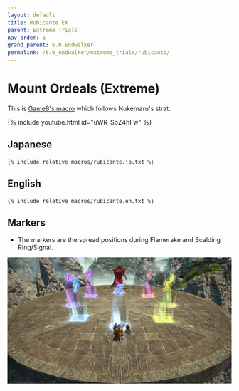 ```yaml
---
layout: default
title: Rubicante EX
parent: Extreme Trials
nav_order: 5
grand_parent: 6.0 Endwalker
permalink: /6.0_endwalker/extreme_trials/rubicante/
---
```


# Mount Ordeals (Extreme)

This is [Game8's macro](https://game8.jp/ff14/507079) which follows Nukemaru's strat.

{% include youtube.html id="uWR-SoZ4hFw" %}

## Japanese
```
{% include_relative macros/rubicante.jp.txt %}
```

## English
```
{% include_relative macros/rubicante.en.txt %}
```

## Markers

- The markers are the spread positions during Flamerake and Scalding Ring/Signal.

![](images/markers.jpg)

